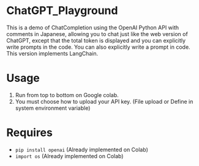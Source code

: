 # ChatGPT_Playground
This is a demo of ChatCompletion using the OpenAI Python API with comments in Japanese, allowing you to chat just like the web version of ChatGPT, except that the total token is displayed and you can explicitly write prompts in the code. You can also explicitly write a prompt in code. This version implements LangChain.

# Usage
1. Run from top to bottom on Google colab.
1. You must choose how to upload your API key. (File upload or Define in system environment variable)

# Requires
- `pip install openai` (Already implemented on Colab)
- `import os` (Already implemented on Colab)
